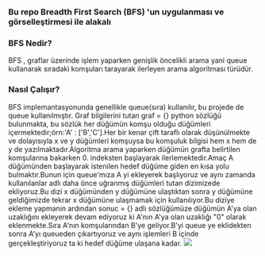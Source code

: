 ### Bu repo Breadth First Search (BFS) 'un uygulanması ve  görselleştirmesi ile alakalı
### BFS Nedir?
BFS , graflar üzerinde işlem yaparken genişlik öncelikli arama yani queue kullanarak sıradaki komşuları tarayarak ilerleyen arama algoritması türüdür.
### Nasıl Çalışır?
BFS implemantasyonunda genellikle queue(sıra) kullanılır, bu projede de queue kullanılmıştır.
Graf bilgilerini tutan graf = {} python sözlüğü  bulunmakta, bu sözlük her düğümün komşu olduğu düğümleri içermektedir;örn:'A' : ['B','C'].Her bir kenar çift taraflı olarak düşünülmekte ve dolayısıyla x ve y düğümleri komşuysa bu komşuluk bilgisi hem x hem de y de yazılmaktadır.Algoritma arama yaparken düğümün grafta belirtilen komşularına bakarken 0. indeksten başlayarak ilerlemektedir.Amaç A düğümünden başlayarak istenilen hedef düğüme giden en kısa yolu bulmaktır.Bunun için queue'mıza A yi ekleyerek başlıyoruz ve aynı zamanda kullanılanlar adlı daha önce uğranmış düğümleri tutan dizimizede ekliyoruz.Bu dizi x düğümünden y düğümüne ulaştıktan sonra y düğümüne geldiğimizde tekrar x düğümüne ulaşmamak için kullanılıyor.Bu diziye ekleme yapmanın ardından sonuc = {} adlı sözlüğümüze düğümün A'ya olan uzaklığını ekleyerek devam ediyoruz ki A'nın A'ya olan uzaklığı "0" olarak eklenmekte.Sıra A'nın komşularından B'ye geliyor.B'yi queue ye eklidekten sonra A'yı queueden çıkartıyoruz ve aynı işlemleri B içinde gerçekleştiriyoruz ta ki hedef düğüme ulaşana kadar.
![](https://github.com/bfs-algoritmasi/gifs/kılavuz.gif)
